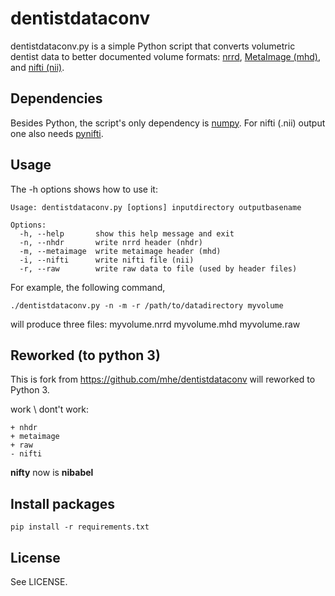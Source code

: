 dentistdataconv
===============

dentistdataconv.py is a simple Python script that converts volumetric dentist
data to better documented volume formats: [nrrd][1], [MetaImage (mhd)][2], and
[nifti (nii)][3].

[1]: http://teem.sourceforge.net/nrrd/
[2]: http://www.itk.org/Wiki/MetaIO
[3]: http://nifti.nimh.nih.gov/nifti-1/

Dependencies
------------

Besides Python, the script's only dependency is [numpy][4]. For nifti (.nii)
output one also needs [pynifti][5].

[4]: http://numpy.scipy.org/
[5]: http://niftilib.sourceforge.net/pynifti/

Usage
-----

The -h options shows how to use it:

    Usage: dentistdataconv.py [options] inputdirectory outputbasename
    
    Options:
      -h, --help       show this help message and exit
      -n, --nhdr       write nrrd header (nhdr)
      -m, --metaimage  write metaimage header (mhd)
      -i, --nifti      write nifti file (nii)
      -r, --raw        write raw data to file (used by header files)

For example, the following command, 

    ./dentistdataconv.py -n -m -r /path/to/datadirectory myvolume

will produce three files:
    myvolume.nrrd
	myvolume.mhd
	myvolume.raw


Reworked (to python 3)
-------
This is fork from https://github.com/mhe/dentistdataconv will reworked to Python 3.

work \ dont't work:

	+ nhdr
	+ metaimage
	+ raw 
	- nifti
	
**nifty** now is **nibabel**

Install packages
-------
	
	pip install -r requirements.txt

License
-------

See LICENSE.
